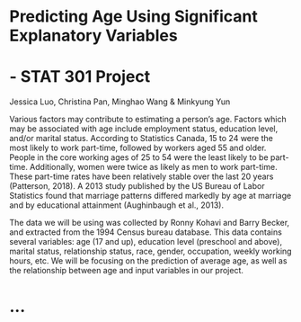 # Predicting Age Using Significant Explanatory Variables
# - STAT 301 Project

Jessica Luo, Christina Pan, Minghao Wang & Minkyung Yun

Various factors may contribute to estimating a person’s age. Factors which may be associated with age include employment status, 
education level, and/or marital status. According to Statistics Canada, 15 to 24 were the most likely to work part-time, followed 
by workers aged 55 and older. People in the core working ages of 25 to 54 were the least likely to be part-time. Additionally, 
women were twice as likely as men to work part-time. 
These part-time rates have been relatively stable over the last 20 years (Patterson, 2018). 
A 2013 study published by the US Bureau of Labor Statistics found that marriage patterns differed markedly by 
age at marriage and by educational attainment (Aughinbaugh et al., 2013).

The data we will be using was collected by Ronny Kohavi and Barry Becker, and extracted from the 1994 Census bureau database.
This data contains several variables: age (17 and up), education level (preschool and above), marital status, relationship status, 
race, gender, occupation, weekly working hours, etc. 
We will be focusing on the prediction of average age, as well as the relationship between age and input variables in our project.


# ...
